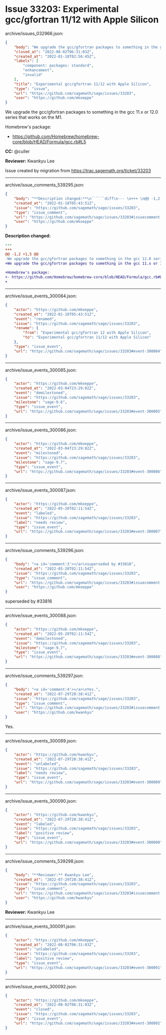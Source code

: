 # Issue 33203: Experimental gcc/gfortran 11/12 with Apple Silicon

archive/issues_032966.json:
```json
{
    "body": "We upgrade the gcc/gfortran packages to something in the gcc 11.x or 12.0 series that works on the M1.\n\nHomebrew's package:\n- https://github.com/Homebrew/homebrew-core/blob/HEAD/Formula/gcc.rb#L5\n\n\n**CC:**  @culler\n\n**Reviewer:** Kwankyu Lee\n\nIssue created by migration from https://trac.sagemath.org/ticket/33203\n\n",
    "closed_at": "2022-08-02T06:31:03Z",
    "created_at": "2022-01-18T02:56:45Z",
    "labels": [
        "component: packages: standard",
        "enhancement",
        "invalid"
    ],
    "title": "Experimental gcc/gfortran 11/12 with Apple Silicon",
    "type": "issue",
    "url": "https://github.com/sagemath/sage/issues/33203",
    "user": "https://github.com/mkoeppe"
}
```
We upgrade the gcc/gfortran packages to something in the gcc 11.x or 12.0 series that works on the M1.

Homebrew's package:
- https://github.com/Homebrew/homebrew-core/blob/HEAD/Formula/gcc.rb#L5


**CC:**  @culler

**Reviewer:** Kwankyu Lee

Issue created by migration from https://trac.sagemath.org/ticket/33203





---

archive/issue_comments_539295.json:
```json
{
    "body": "**Description changed:**\n``````diff\n--- \n+++ \n@@ -1,2 +1,5 @@\n-We upgrade the gcc/gfortran packages to something in the gcc 12.0 series that works on the M1.\n+We upgrade the gcc/gfortran packages to something in the gcc 11.x or 12.0 series that works on the M1.\n \n+Homebrew's package:\n+- https://github.com/Homebrew/homebrew-core/blob/HEAD/Formula/gcc.rb#L5\n+\n``````\n",
    "created_at": "2022-01-18T05:43:51Z",
    "issue": "https://github.com/sagemath/sage/issues/33203",
    "type": "issue_comment",
    "url": "https://github.com/sagemath/sage/issues/33203#issuecomment-539295",
    "user": "https://github.com/mkoeppe"
}
```

**Description changed:**
``````diff
--- 
+++ 
@@ -1,2 +1,5 @@
-We upgrade the gcc/gfortran packages to something in the gcc 12.0 series that works on the M1.
+We upgrade the gcc/gfortran packages to something in the gcc 11.x or 12.0 series that works on the M1.
 
+Homebrew's package:
+- https://github.com/Homebrew/homebrew-core/blob/HEAD/Formula/gcc.rb#L5
+
``````




---

archive/issue_events_300084.json:
```json
{
    "actor": "https://github.com/mkoeppe",
    "created_at": "2022-01-18T05:43:51Z",
    "event": "renamed",
    "issue": "https://github.com/sagemath/sage/issues/33203",
    "rename": {
        "from": "Experimental gcc/gfortran 12 with Apple Silicon",
        "to": "Experimental gcc/gfortran 11/12 with Apple Silicon"
    },
    "type": "issue_event",
    "url": "https://github.com/sagemath/sage/issues/33203#event-300084"
}
```



---

archive/issue_events_300085.json:
```json
{
    "actor": "https://github.com/mkoeppe",
    "created_at": "2022-03-04T23:29:02Z",
    "event": "demilestoned",
    "issue": "https://github.com/sagemath/sage/issues/33203",
    "milestone": "sage-9.6",
    "type": "issue_event",
    "url": "https://github.com/sagemath/sage/issues/33203#event-300085"
}
```



---

archive/issue_events_300086.json:
```json
{
    "actor": "https://github.com/mkoeppe",
    "created_at": "2022-03-04T23:29:02Z",
    "event": "milestoned",
    "issue": "https://github.com/sagemath/sage/issues/33203",
    "milestone": "sage-9.7",
    "type": "issue_event",
    "url": "https://github.com/sagemath/sage/issues/33203#event-300086"
}
```



---

archive/issue_events_300087.json:
```json
{
    "actor": "https://github.com/mkoeppe",
    "created_at": "2022-05-20T02:11:54Z",
    "event": "labeled",
    "issue": "https://github.com/sagemath/sage/issues/33203",
    "label": "needs review",
    "type": "issue_event",
    "url": "https://github.com/sagemath/sage/issues/33203#event-300087"
}
```



---

archive/issue_comments_539296.json:
```json
{
    "body": "<a id='comment:3'></a>\nsuperseded by #33816",
    "created_at": "2022-05-20T02:11:54Z",
    "issue": "https://github.com/sagemath/sage/issues/33203",
    "type": "issue_comment",
    "url": "https://github.com/sagemath/sage/issues/33203#issuecomment-539296",
    "user": "https://github.com/mkoeppe"
}
```

<a id='comment:3'></a>
superseded by #33816



---

archive/issue_events_300088.json:
```json
{
    "actor": "https://github.com/mkoeppe",
    "created_at": "2022-05-20T02:11:54Z",
    "event": "demilestoned",
    "issue": "https://github.com/sagemath/sage/issues/33203",
    "milestone": "sage-9.7",
    "type": "issue_event",
    "url": "https://github.com/sagemath/sage/issues/33203#event-300088"
}
```



---

archive/issue_comments_539297.json:
```json
{
    "body": "<a id='comment:4'></a>\nYes.",
    "created_at": "2022-07-29T20:38:41Z",
    "issue": "https://github.com/sagemath/sage/issues/33203",
    "type": "issue_comment",
    "url": "https://github.com/sagemath/sage/issues/33203#issuecomment-539297",
    "user": "https://github.com/kwankyu"
}
```

<a id='comment:4'></a>
Yes.



---

archive/issue_events_300089.json:
```json
{
    "actor": "https://github.com/kwankyu",
    "created_at": "2022-07-29T20:38:41Z",
    "event": "unlabeled",
    "issue": "https://github.com/sagemath/sage/issues/33203",
    "label": "needs review",
    "type": "issue_event",
    "url": "https://github.com/sagemath/sage/issues/33203#event-300089"
}
```



---

archive/issue_events_300090.json:
```json
{
    "actor": "https://github.com/kwankyu",
    "created_at": "2022-07-29T20:38:41Z",
    "event": "labeled",
    "issue": "https://github.com/sagemath/sage/issues/33203",
    "label": "positive review",
    "type": "issue_event",
    "url": "https://github.com/sagemath/sage/issues/33203#event-300090"
}
```



---

archive/issue_comments_539298.json:
```json
{
    "body": "**Reviewer:** Kwankyu Lee",
    "created_at": "2022-07-29T20:38:41Z",
    "issue": "https://github.com/sagemath/sage/issues/33203",
    "type": "issue_comment",
    "url": "https://github.com/sagemath/sage/issues/33203#issuecomment-539298",
    "user": "https://github.com/kwankyu"
}
```

**Reviewer:** Kwankyu Lee



---

archive/issue_events_300091.json:
```json
{
    "actor": "https://github.com/mkoeppe",
    "created_at": "2022-08-02T06:31:03Z",
    "event": "unlabeled",
    "issue": "https://github.com/sagemath/sage/issues/33203",
    "label": "positive review",
    "type": "issue_event",
    "url": "https://github.com/sagemath/sage/issues/33203#event-300091"
}
```



---

archive/issue_events_300092.json:
```json
{
    "actor": "https://github.com/mkoeppe",
    "created_at": "2022-08-02T06:31:03Z",
    "event": "closed",
    "issue": "https://github.com/sagemath/sage/issues/33203",
    "type": "issue_event",
    "url": "https://github.com/sagemath/sage/issues/33203#event-300092"
}
```
